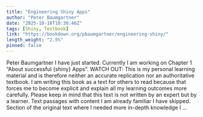 ```yaml
---
title: "Engineering Shiny Apps"
author: "Peter Baumgartner"
date: "2025-10-18T10:30:46Z"
tags: [Shiny, Textbook]
link: "https://bookdown.org/pbaumgartner/engineering-shiny/"
length_weight: "2.5%"
pinned: false
---
```


Peter Baumgartner I have just started. Currently I am working on Chapter 1 “About successful {shiny} Apps”. WATCH OUT: This is my personal learning material and is therefore neither an accurate replication nor an authoritative textbook. I am writing this book as a text for others to read because that forces me to become explicit and explain all my learning outcomes more carefully. Please keep in mind that this text is not written by an expert but by a learner. Text passages with content I am already familiar I have skipped. Section of the original text where I needed more in-depth knowledge I  ...
